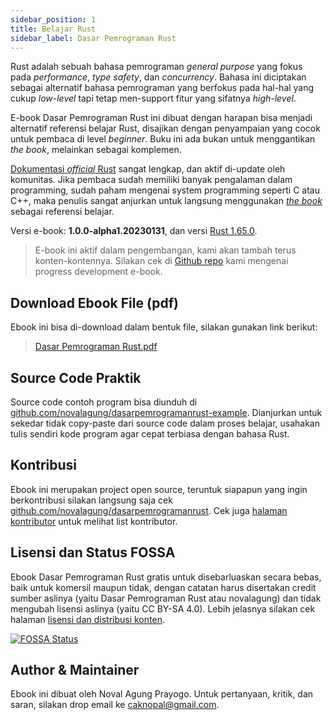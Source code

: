 ```yaml
---
sidebar_position: 1
title: Belajar Rust
sidebar_label: Dasar Pemrograman Rust
---
```


Rust adalah sebuah bahasa pemrograman *general purpose* yang fokus pada *performance*, *type safety*, dan *concurrency*. Bahasa ini diciptakan sebagai alternatif bahasa pemrograman yang berfokus pada hal-hal yang cukup *low-level* tapi tetap men-support fitur yang sifatnya *high-level*.

E-book Dasar Pemrograman Rust ini dibuat dengan harapan bisa menjadi alternatif referensi belajar Rust, disajikan dengan penyampaian yang cocok untuk pembaca di level *beginner*. Buku ini ada bukan untuk menggantikan *the book*, melainkan sebagai komplemen.

[Dokumentasi *official* Rust](https://www.rust-lang.org/learn) sangat lengkap, dan aktif di-update oleh komunitas. Jika pembaca sudah memiliki banyak pengalaman dalam programming, sudah paham mengenai system programming seperti C atau C++, maka penulis sangat anjurkan untuk langsung menggunakan [*the book*](https://www.rust-lang.org/learn) sebagai referensi belajar.

Versi e-book: **1.0.0-alpha1.20230131**, dan versi [Rust 1.65.0](https://blog.rust-lang.org/2022/11/03/Rust-1.65.0.html).

> E-book ini aktif dalam pengembangan, kami akan tambah terus konten-kontennya. Silakan cek di [Github repo](https://github.com/novalagung/dasarpemrogramanrust-example) kami mengenai progress development e-book.

## Download Ebook File (pdf)

Ebook ini bisa di-download dalam bentuk file, silakan gunakan link berikut:

> [Dasar Pemrograman Rust.pdf](https://github.com/novalagung/dasarpemrogramanrust/raw/ebooks/dasarpemrogramanrust.pdf?v=1.0.0-alpha1.20230131)

## Source Code Praktik

Source code contoh program bisa diunduh di [github.com/novalagung/dasarpemrogramanrust-example](https://github.com/novalagung/dasarpemrogramanrust-example). Dianjurkan untuk sekedar tidak copy-paste dari source code dalam proses belajar, usahakan tulis sendiri kode program agar cepat terbiasa dengan bahasa Rust.

## Kontribusi

Ebook ini merupakan project open source, teruntuk siapapun yang ingin berkontribusi silakan langsung saja cek [github.com/novalagung/dasarpemrogramanrust](https://github.com/novalagung/dasarpemrogramanrust). Cek juga [halaman kontributor](https://dasarpemrogramanrust.novalagung.com/CONTRIBUTING) untuk melihat list kontributor.

## Lisensi dan Status FOSSA

Ebook Dasar Pemrograman Rust gratis untuk disebarluaskan secara bebas, baik untuk komersil maupun tidak, dengan catatan harus disertakan credit sumber aslinya (yaitu Dasar Pemrograman Rust atau novalagung) dan tidak mengubah lisensi aslinya (yaitu CC BY-SA 4.0). Lebih jelasnya silakan cek halaman [lisensi dan distribusi konten](/LICENSE).

[![FOSSA Status](https://app.fossa.io/api/projects/git%2Bgithub.com%2Fnovalagung%2Fdasarpemrogramanrust.svg?type=large)](https://app.fossa.io/projects/git%2Bgithub.com%2Fnovalagung%2Fdasarpemrogramanrust?ref=badge_large)

## Author & Maintainer

Ebook ini dibuat oleh Noval Agung Prayogo. Untuk pertanyaan, kritik, dan saran, silakan drop email ke caknopal@gmail.com.
